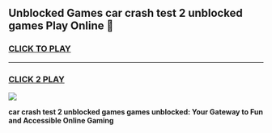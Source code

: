 
## Unblocked Games car crash test 2 unblocked games Play Online 👋
<h3>
<a href="https://news.freeplayer.one?title=car_crash_test_2_unblocked_games&ref=17F">CLICK TO PLAY</a></h3>
<hr>

<h3>
<a href="https://news.freeplayer.one?title=car_crash_test_2_unblocked_games&ref=17F">CLICK 2 PLAY</a>
  
</h3>

<a href="https://news.freeplayer.one?title=car_crash_test_2_unblocked_games&ref=17F/"><img src="https://clearcache.store/games.png"></a>


**car crash test 2 unblocked games games unblocked: Your Gateway to Fun and Accessible Online Gaming**
